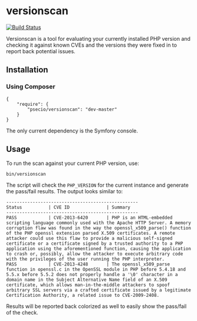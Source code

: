 versionscan
===========

[![Build Status](https://secure.travis-ci.org/psecio/versionscan.png?branch=master)](http://travis-ci.org/psecio/versionscan)

Versionscan is a tool for evaluating your currently installed PHP version
and checking it against known CVEs and the versions they were fixed in
to report back potential issues.

Installation
------------

### Using Composer

```
{
    "require": {
        "psecio/versionscan": "dev-master"
    }
}
```

The only current dependency is the Symfony console.

Usage
------------

To run the scan against your current PHP version, use:

`bin/versionscan`

The script will check the `PHP_VERSION` for the current instance and
generate the pass/fail results. The output looks similar to:

```
--------------------------------------------------
Status          | CVE ID              | Summary
--------------------------------------------------
PASS            | CVE-2013-6420       | PHP is an HTML-embedded scripting language commonly used with the Apache HTTP Server. A memory corruption flaw was found in the way the openssl_x509_parse() function of the PHP openssl extension parsed X.509 certificates. A remote attacker could use this flaw to provide a malicious self-signed certificate or a certificate signed by a trusted authority to a PHP application using the aforementioned function, causing the application to crash or, possibly, allow the attacker to execute arbitrary code with the privileges of the user running the PHP interpreter.
PASS            | CVE-2013-4248       | The openssl_x509_parse function in openssl.c in the OpenSSL module in PHP before 5.4.18 and 5.5.x before 5.5.2 does not properly handle a '\0' character in a domain name in the Subject Alternative Name field of an X.509 certificate, which allows man-in-the-middle attackers to spoof arbitrary SSL servers via a crafted certificate issued by a legitimate Certification Authority, a related issue to CVE-2009-2408.
```

Results will be reported back colorized as well to easily show the pass/fail
of the check.
